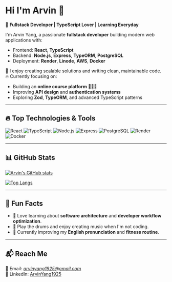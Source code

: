 # Hi I'm Arvin 👋

🎯 **Fullstack Developer | TypeScript Lover | Learning Everyday**

I'm Arvin Yang, a passionate **fullstack developer** building modern web applications with:

- Frontend: **React**, **TypeScript**
- Backend: **Node.js**, **Express**, **TypeORM**, **PostgreSQL**
- Deployment: **Render**, **Linode**, **AWS**, **Docker**

🔎 I enjoy creating scalable solutions and writing clean, maintainable code.  
🔥 Currently focusing on:

- Building an **online course platform** 🧑🏻‍💻
- Improving **API design** and **authentication systems**
- Exploring **Zod**, **TypeORM**, and advanced TypeScript patterns

---

## 🔥 Top Technologies & Tools

![React](https://img.shields.io/badge/-React-61DAFB?logo=react&logoColor=black)
![TypeScript](https://img.shields.io/badge/-TypeScript-3178C6?logo=typescript&logoColor=white)
![Node.js](https://img.shields.io/badge/-Node.js-339933?logo=node.js&logoColor=white)
![Express](https://img.shields.io/badge/-Express-000000?logo=express&logoColor=white)
![PostgreSQL](https://img.shields.io/badge/-PostgreSQL-336791?logo=postgresql&logoColor=white)
![Render](https://img.shields.io/badge/-Render-46E3B7?logo=render&logoColor=black)
![Docker](https://img.shields.io/badge/-Docker-2496ED?logo=docker&logoColor=white)

---

## 📊 GitHub Stats

[![Arvin's GitHub stats](https://github-readme-stats.vercel.app/api?username=ArvinYang1925&show_icons=true&theme=radical)](https://github.com/ArvinYang1925)

[![Top Langs](https://github-readme-stats.vercel.app/api/top-langs/?username=ArvinYang1925&layout=compact&theme=radical)](https://github.com/ArvinYang1925)

---

## 🎸 Fun Facts

- 🧠 Love learning about **software architecture** and **developer workflow optimization**.
- 🥁 Play the drums and enjoy creating music when I'm not coding.
- 🌱 Currently improving my **English pronunciation** and **fitness routine**.

---

## 📬 Reach Me

📧 Email: *arvinyang1925@gmail.com*  
💼 LinkedIn: [ArvinYang1925](https://www.linkedin.com/in/ArvinYang1925)
